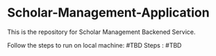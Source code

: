 # Scholar-Management-Application

This is the repository for Scholar Management Backened Service.

Follow the steps to run on local machine:  #TBD
Steps : #TBD
